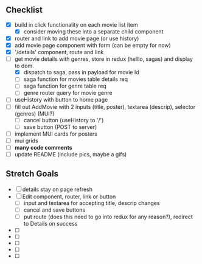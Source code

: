 ## Checklist

- [x] build in click functionality on each movie list item
    - [x] consider moving these into a separate child component
- [x] router and link to add movie page (or use history)
- [x] add movie page component with form (can be empty for now)
- [x] '/details' component, route and link
- [ ] get movie details with genres, store in redux (helllo, sagas) and display to dom.
    - [x] dispatch to saga, pass in payload for movie Id
    - [ ] saga function for movies table details req
    - [ ] saga function for genre table req
    - [ ] genre router query for movie genre
- [ ] useHistory with button to home page
- [ ] fill out AddMovie with 2 inputs (title, poster), textarea (descrip), selector (genres) (MUI?)
    - [ ] cancel button (useHistory to '/')
    - [ ] save button (POST to server)
- [ ] implement MUI cards for posters
- [ ] mui grids
- [ ] __**many code comments**__
- [ ] update README (include pics, maybe a gifs)

## Stretch Goals

- [ ] details stay on page refresh
- [ ] Edit component, router, link or button
    - [ ] input and textarea for accepting title, descrip changes
    - [ ] cancel and save buttons
    - [ ] put route (does this need to go into redux for any reason?), redirect to Details on success
- [ ] 
- [ ] 
- [ ] 
- [ ] 
- [ ] 
